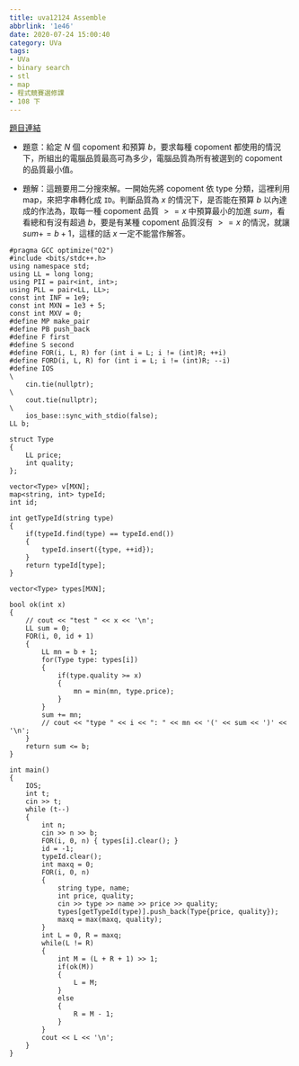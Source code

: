 ```yaml
---
title: uva12124 Assemble
abbrlink: '1e46'
date: 2020-07-24 15:00:40
category: UVa
tags:
- UVa
- binary search
- stl
- map
- 程式競賽選修課
- 108 下
---
```

[題目連結](https://onlinejudge.org/index.php?option=com_onlinejudge&Itemid=8&page=show_problem&problem=3276)
* 題意：給定 $N$ 個 copoment 和預算 $b$，要求每種 copoment 都使用的情況下，所組出的電腦品質最高可為多少，電腦品質為所有被選到的 copoment 的品質最小值。
<!-- more -->
* 題解：這題要用二分搜來解。一開始先將 copoment 依 type 分類，這裡利用 map，來把字串轉化成 `ID`。判斷品質為 $x$ 的情況下，是否能在預算 $b$ 以內達成的作法為，取每一種 copoment 品質 $>=x$ 中預算最小的加進 $sum$，看看總和有沒有超過 $b$，要是有某種 copoment 品質沒有 $>=x$ 的情況，就讓 $sum+=b+1$，這樣的話 $x$ 一定不能當作解答。

```cpp=
#pragma GCC optimize("O2")
#include <bits/stdc++.h>
using namespace std;
using LL = long long;
using PII = pair<int, int>;
using PLL = pair<LL, LL>;
const int INF = 1e9;
const int MXN = 1e3 + 5;
const int MXV = 0;
#define MP make_pair
#define PB push_back
#define F first
#define S second
#define FOR(i, L, R) for (int i = L; i != (int)R; ++i)
#define FORD(i, L, R) for (int i = L; i != (int)R; --i)
#define IOS                                                                    \
    cin.tie(nullptr);                                                          \
    cout.tie(nullptr);                                                         \
    ios_base::sync_with_stdio(false);
LL b;

struct Type
{
    LL price;
    int quality;
};

vector<Type> v[MXN];
map<string, int> typeId;
int id;

int getTypeId(string type)
{
    if(typeId.find(type) == typeId.end())
    {
        typeId.insert({type, ++id});
    }
    return typeId[type];
}

vector<Type> types[MXN];

bool ok(int x)
{
    // cout << "test " << x << '\n';
    LL sum = 0;
    FOR(i, 0, id + 1)
    {
        LL mn = b + 1;
        for(Type type: types[i])
        {
            if(type.quality >= x)
            {
                mn = min(mn, type.price);
            }
        }
        sum += mn;
        // cout << "type " << i << ": " << mn << '(' << sum << ')' << '\n';
    }
    return sum <= b;
}

int main()
{
    IOS;
    int t;
    cin >> t;
    while (t--)
    {
        int n;
        cin >> n >> b;
        FOR(i, 0, n) { types[i].clear(); }
        id = -1;
        typeId.clear();
        int maxq = 0;
        FOR(i, 0, n)
        {
            string type, name;
            int price, quality;
            cin >> type >> name >> price >> quality;
            types[getTypeId(type)].push_back(Type{price, quality});
            maxq = max(maxq, quality);
        }
        int L = 0, R = maxq;
        while(L != R)
        {
            int M = (L + R + 1) >> 1;
            if(ok(M))
            {
                L = M;
            }
            else
            {
                R = M - 1;
            }
        }
        cout << L << '\n';
    }
}
```